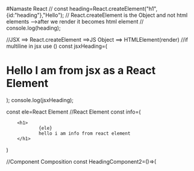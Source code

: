 #Namaste React
// const heading=React.createElement("h1",{id:"heading"},"Hello");
// React.createElement is the Object and not html elements -->after we render it becomes html element
// console.log(heading);


//JSX ==> React.createElement ==>JS Object ==> HTMLElement(render)
//if multiline in jsx use ()
const jsxHeading=(<h1>Hello 
        I am from jsx as a React Element
        </h1>);
console.log(jsxHeading);



const ele=<span>React Element </span>
//React Element
const info=(
        
        <h1>
                {ele}
                hello i am info from react element
        </h1>
)

//Component Composition
const HeadingComponent2=()=>(
        <div>
                <Title/>
                {info}     
                <h1>Hey i am from () functional component</h1>
        </div>
)

//when using normal functions then return is compulsory
const Title=function(){
        return (
                <div>
                        {/* <HeadingComponent2/> */}
                        <h1>I am title</h1>
                </div>
        )
}
